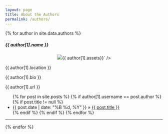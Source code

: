 ```yaml
---
layout: page
title: About the Authors
permalink: /authors/
---
```


<div id="authors">
{% for author in site.data.authors %}
<h5 id="{{ username }}">{{ author[1].name }}</h5>
<p align="center">
<img src=`"{{ username }}">{{ author[1].assets}}` />
</p>
<p id="{{ username }}">{{ author[1].location }}</p>
<p id="{{ username }}">{{ author[1].bio }}</p>
<p id="{{ username }}">{{ author[1].url }}</p>
<ul class="posts">
{% for post in site.posts %}
{% if author[1].username == post.author %}
{% if post.title != null %}
<li itemscope><span class="entry-date"><time datetime="{{ post.date | date_to_xmlschema }}" itemprop="datePublished">{{ post.date | date: "%B %d, %Y" }}</time></span> &raquo; <a href="{{ site.baseurl }}{{ post.url | remove: '/'}}">{{ post.title }}</a></li>
{% endif %}
{% endif %}
{% endfor %}
</ul>
<hr>
{% endfor %}
</div>
